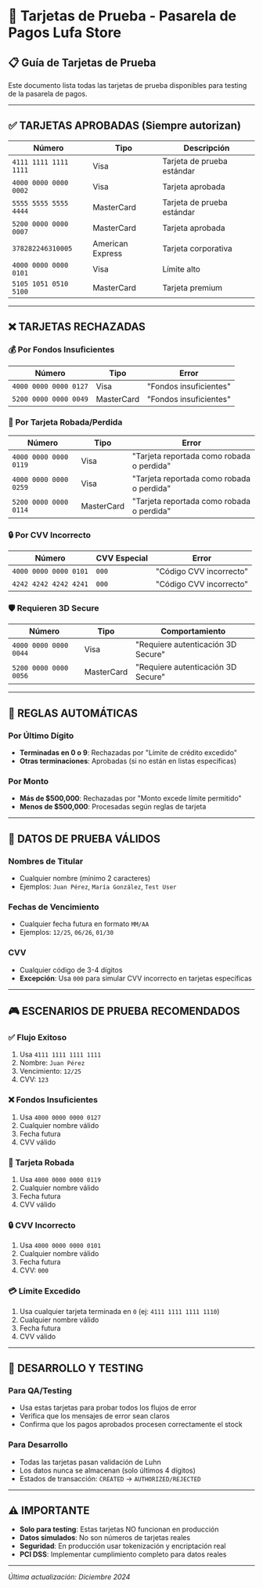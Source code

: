 # 🧪 Tarjetas de Prueba - Pasarela de Pagos Lufa Store

## 📋 Guía de Tarjetas de Prueba

Este documento lista todas las tarjetas de prueba disponibles para testing de la pasarela de pagos.

---

## ✅ TARJETAS APROBADAS (Siempre autorizan)

| Número | Tipo | Descripción |
|--------|------|-------------|
| `4111 1111 1111 1111` | Visa | Tarjeta de prueba estándar |
| `4000 0000 0000 0002` | Visa | Tarjeta aprobada |
| `5555 5555 5555 4444` | MasterCard | Tarjeta de prueba estándar |
| `5200 0000 0000 0007` | MasterCard | Tarjeta aprobada |
| `378282246310005` | American Express | Tarjeta corporativa |
| `4000 0000 0000 0101` | Visa | Límite alto |
| `5105 1051 0510 5100` | MasterCard | Tarjeta premium |

---

## ❌ TARJETAS RECHAZADAS

### 💰 Por Fondos Insuficientes
| Número | Tipo | Error |
|--------|------|-------|
| `4000 0000 0000 0127` | Visa | "Fondos insuficientes" |
| `5200 0000 0000 0049` | MasterCard | "Fondos insuficientes" |

### 🚫 Por Tarjeta Robada/Perdida
| Número | Tipo | Error |
|--------|------|-------|
| `4000 0000 0000 0119` | Visa | "Tarjeta reportada como robada o perdida" |
| `4000 0000 0000 0259` | Visa | "Tarjeta reportada como robada o perdida" |
| `5200 0000 0000 0114` | MasterCard | "Tarjeta reportada como robada o perdida" |

### 🔒 Por CVV Incorrecto
| Número | CVV Especial | Error |
|--------|--------------|-------|
| `4000 0000 0000 0101` | `000` | "Código CVV incorrecto" |
| `4242 4242 4242 4241` | `000` | "Código CVV incorrecto" |

### 🛡️ Requieren 3D Secure
| Número | Tipo | Comportamiento |
|--------|------|----------------|
| `4000 0000 0000 0044` | Visa | "Requiere autenticación 3D Secure" |
| `5200 0000 0000 0056` | MasterCard | "Requiere autenticación 3D Secure" |

---

## 🎯 REGLAS AUTOMÁTICAS

### Por Último Dígito
- **Terminadas en 0 o 9**: Rechazadas por "Límite de crédito excedido"
- **Otras terminaciones**: Aprobadas (si no están en listas específicas)

### Por Monto
- **Más de $500,000**: Rechazadas por "Monto excede límite permitido"
- **Menos de $500,000**: Procesadas según reglas de tarjeta

---

## 🧪 DATOS DE PRUEBA VÁLIDOS

### Nombres de Titular
- Cualquier nombre (mínimo 2 caracteres)
- Ejemplos: `Juan Pérez`, `María González`, `Test User`

### Fechas de Vencimiento
- Cualquier fecha futura en formato `MM/AA`
- Ejemplos: `12/25`, `06/26`, `01/30`

### CVV
- Cualquier código de 3-4 dígitos
- **Excepción**: Usa `000` para simular CVV incorrecto en tarjetas específicas

---

## 🎮 ESCENARIOS DE PRUEBA RECOMENDADOS

### ✅ Flujo Exitoso
1. Usa `4111 1111 1111 1111`
2. Nombre: `Juan Pérez`
3. Vencimiento: `12/25`
4. CVV: `123`

### ❌ Fondos Insuficientes
1. Usa `4000 0000 0000 0127`
2. Cualquier nombre válido
3. Fecha futura
4. CVV válido

### 🚫 Tarjeta Robada
1. Usa `4000 0000 0000 0119`
2. Cualquier nombre válido
3. Fecha futura
4. CVV válido

### 🔒 CVV Incorrecto
1. Usa `4000 0000 0000 0101`
2. Cualquier nombre válido
3. Fecha futura
4. CVV: `000`

### 💳 Límite Excedido
1. Usa cualquier tarjeta terminada en `0` (ej: `4111 1111 1111 1110`)
2. Cualquier nombre válido
3. Fecha futura
4. CVV válido

---

## 🔧 DESARROLLO Y TESTING

### Para QA/Testing
- Usa estas tarjetas para probar todos los flujos de error
- Verifica que los mensajes de error sean claros
- Confirma que los pagos aprobados procesen correctamente el stock

### Para Desarrollo
- Todas las tarjetas pasan validación de Luhn
- Los datos nunca se almacenan (solo últimos 4 dígitos)
- Estados de transacción: `CREATED` → `AUTHORIZED/REJECTED`

---

## ⚠️ IMPORTANTE

- **Solo para testing**: Estas tarjetas NO funcionan en producción
- **Datos simulados**: No son números de tarjetas reales
- **Seguridad**: En producción usar tokenización y encriptación real
- **PCI DSS**: Implementar cumplimiento completo para datos reales

---

*Última actualización: Diciembre 2024*